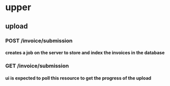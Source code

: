 # upper
## upload
### POST /invoice/submission
#### creates a job on the server to store and index the invoices in the database
### GET /invoice/submission
#### ui is expected to poll this resource to get the progress of the upload
